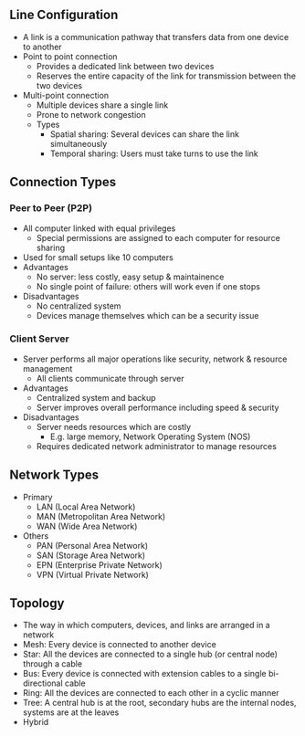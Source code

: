 ## Line Configuration
- A link is a communication pathway that transfers data from one device to another
- Point to point connection
  - Provides a dedicated link between two devices
  - Reserves the entire capacity of the link for transmission between the two devices
- Multi-point connection
  - Multiple devices share a single link
  - Prone to network congestion
  - Types
    - Spatial sharing: Several devices can share the link simultaneously
    - Temporal sharing: Users must take turns to use the link

## Connection Types
### Peer to Peer (P2P)
- All computer linked with equal privileges
  - Special permissions are assigned to each computer for resource sharing
- Used for small setups like 10 computers
- Advantages
  - No server: less costly, easy setup & maintainence
  - No single point of failure: others will work even if one stops
- Disadvantages
  - No centralized system
  - Devices manage themselves which can be a security issue

### Client Server
- Server performs all major operations like security, network & resource management
  - All clients communicate through server
- Advantages
  - Centralized system and backup
  - Server improves overall performance including speed & security
- Disadvantages
  - Server needs resources which are costly
    - E.g. large memory, Network Operating System (NOS)
  - Requires dedicated network administrator to manage resources

## Network Types
- Primary
  - LAN (Local Area Network)
  - MAN (Metropolitan Area Network)
  - WAN (Wide Area Network)
- Others
  - PAN (Personal Area Network)
  - SAN (Storage Area Network)
  - EPN (Enterprise Private Network)
  - VPN (Virtual Private Network)

## Topology
- The way in which computers, devices, and links are arranged in a network
- Mesh: Every device is connected to another device
- Star: All the devices are connected to a single hub (or central node) through a cable
- Bus: Every device is connected with extension cables to a single bi-directional cable
- Ring: All the devices are connected to each other in a cyclic manner
- Tree: A central hub is at the root, secondary hubs are the internal nodes, systems are at the leaves
- Hybrid
